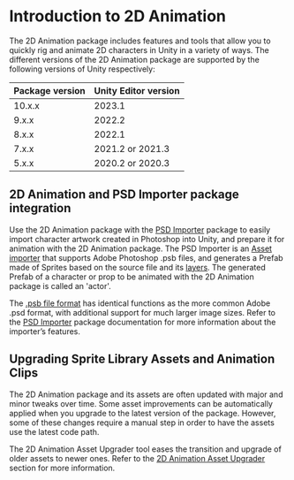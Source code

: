 # Introduction to 2D Animation
The 2D Animation package includes features and tools that allow you to quickly rig and animate 2D characters in Unity in a variety of ways. The different versions of the 2D Animation package are supported by the following versions of Unity respectively:

Package version  | Unity Editor version
--|--
10.x.x |  2023.1
9.x.x  |  2022.2
8.x.x  |  2022.1
7.x.x  |  2021.2 or 2021.3
5.x.x  |  2020.2 or 2020.3

## 2D Animation and PSD Importer package integration
Use the 2D Animation package with the [PSD Importer](https://docs.unity3d.com/Packages/com.unity.2d.psdimporter@latest) package to easily import character artwork created in Photoshop into Unity, and prepare it for animation with the 2D Animation package. The PSD Importer is an [Asset importer](https://docs.unity3d.com/Manual/ImportingAssets.html) that supports Adobe Photoshop .psb files, and generates a Prefab made of Sprites based on the source file and its [layers](https://helpx.adobe.com/photoshop/using/layer-basics.html). The generated Prefab of a character or prop to be animated with the 2D Animation package is called an 'actor'.

The [.psb](https://helpx.adobe.com/photoshop/using/file-formats.html#large_document_format_psb)[ file format](https://helpx.adobe.com/photoshop/using/file-formats.html#large_document_format_psb) has identical functions as the more common Adobe .psd format, with additional support for much larger image sizes. Refer to the [PSD Importer](https://docs.unity3d.com/Packages/com.unity.2d.psdimporter@latest) package documentation for more information about the importer’s features.

## Upgrading Sprite Library Assets and Animation Clips
The 2D Animation package and its assets are often updated with major and minor tweaks over time. Some asset improvements can be automatically applied when you upgrade to the latest version of the package. However, some of these changes require a manual step in order to have the assets use the latest code path.

The 2D Animation Asset Upgrader tool eases the transition and upgrade of older assets to newer ones. Refer to the [2D Animation Asset Upgrader](AssetUpgrader.md) section for more information.
